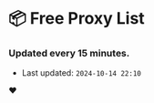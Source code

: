 # :package: Free Proxy List
### Updated every 15 minutes.

- Last updated: `2024-10-14 22:10`

:heart:
